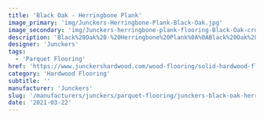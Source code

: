 ```yaml
---
title: 'Black Oak - Herringbone Plank'
image_primary: 'img/Junckers-Herringbone-Plank-Black-Oak.jpg'
image_secondary: 'img/Junckers-herringbone-plank-flooring-Black-Oak-cropped.jpg'
description: 'Black%20Oak%20-%20Herringbone%20Plank%0A%0ABlack%20Oak%20Herringbone%20Plank%20-%20For%20all%20rooms%20and%20styles.%0A%0AFrom%20ancient%20times%20Black%20Oak%20is%20known%20as%20one%20of%20nature%27s%20own%20products%20made%20of%20oak%20stored%20submerged%20in%20a%20bog%20for%20centuries.%20Natural%20processes%20cause%20the%20oak%20almost%20to%20become%20black%20and%20this%20characteristic%20colour%20gives%20the%20wood%20a%20very%20authentic%20expression.%0A%0AThrough%20a%20unique%20colouring%20technique%20Junckers%20has%20recreated%20this%20look%20and%20together%20with%20the%20excellent%20strength%20properties%20of%20the%20oak%20a%20very%20exclusive%20product%20for%20floors%20is%20achieved.%0A%0ADelivered%20as%20Whale%20Bone%20/%20Herringbone%20Plank%2C%20which%20in%20principle%20is%20an%20oversized%20Single%20Stave%20Block%2C%20the%20floor%20can%20be%20installed%20in%20numerous%20patterns.%0A%0AThe%20Hardwood%20planks%20are%20prefinished%20from%20factory.%20Choose%20a%20lacquer%2C%20clear%20oil%20or%20one%20of%20our%20Black%20Oak%20textured%20and%20Coloured%20designs.'
designer: 'Junckers'
tags:
  - 'Parquet Flooring'
href: 'https://www.junckershardwood.com/wood-flooring/solid-hardwood-flooring/herringbone-flooring/product-page/black-oak-herringbone-plank'
category: 'Hardwood Flooring'
subtitle: ''
manufacturer: 'Junckers'
slug: '/manufacturers/junckers/parquet-flooring/junckers-black-oak-herringbone-plank'
date: '2021-03-22'
---
```

